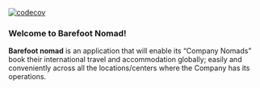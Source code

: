 [![codecov](https://codecov.io/gh/atlp-rwanda/strikers-bn-be/branch/master/graph/badge.svg?token=WNXM9XUUG6)](https://codecov.io/gh/atlp-rwanda/strikers-bn-be)
### Welcome to Barefoot Nomad!

<p>
  <strong>Barefoot nomad</strong> is an application that will enable its “Company Nomads” book their international travel and accommodation globally; easily and conveniently across all the locations/centers where the Company has its operations.
</p>